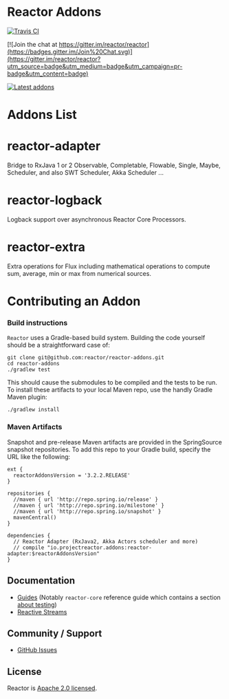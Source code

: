 # Reactor Addons

[![Travis CI](https://travis-ci.org/reactor/reactor-addons.svg?branch=3.2.x)](https://travis-ci.org/reactor/reactor-addons)

[![Join the chat at https://gitter.im/reactor/reactor](https://badges.gitter.im/Join%20Chat.svg)](https://gitter.im/reactor/reactor?utm_source=badge&utm_medium=badge&utm_campaign=pr-badge&utm_content=badge)

[![Latest addons](https://maven-badges.herokuapp.com/maven-central/io.projectreactor.addons/reactor-extra/badge.svg?style=plastic)](http://mvnrepository.com/artifact/io.projectreactor.addons/reactor-extra)

# Addons List

# reactor-adapter

Bridge to RxJava 1 or 2 Observable, Completable, Flowable, Single, Maybe, Scheduler, and also SWT Scheduler, Akka Scheduler ...

# reactor-logback

Logback support over asynchronous Reactor Core Processors.

# reactor-extra

Extra operations for Flux including mathematical operations to compute sum, average, min or max from numerical sources.

# Contributing an Addon

### Build instructions

`Reactor` uses a Gradle-based build system. Building the code yourself should be a straightforward case of:

    git clone git@github.com:reactor/reactor-addons.git
    cd reactor-addons
    ./gradlew test

This should cause the submodules to be compiled and the tests to be run. To install these artifacts to your local Maven repo, use the handly Gradle Maven plugin:

    ./gradlew install

### Maven Artifacts

Snapshot and pre-release Maven artifacts are provided in the SpringSource snapshot repositories.
To add this repo to your Gradle build, specify the URL like the following:

    ext {
      reactorAddonsVersion = '3.2.2.RELEASE'
    }

    repositories {
      //maven { url 'http://repo.spring.io/release' }
      //maven { url 'http://repo.spring.io/milestone' }
      //maven { url 'http://repo.spring.io/snapshot' }
      mavenCentral()
    }

    dependencies {
      // Reactor Adapter (RxJava2, Akka Actors scheduler and more)
      // compile "io.projectreactor.addons:reactor-adapter:$reactorAddonsVersion"
    }


## Documentation

* [Guides](http://projectreactor.io/docs/) (Notably `reactor-core` reference guide which
contains a section [about testing](http://projectreactor.io/docs/core/release/reference/docs/index.html#testing))
* [Reactive Streams](http://www.reactive-streams.org/)

## Community / Support

* [GitHub Issues](https://github.com/reactor/reactor-addons/issues)

## License

Reactor is [Apache 2.0 licensed](https://www.apache.org/licenses/LICENSE-2.0.html).
